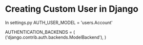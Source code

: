 # Creating Custom User in Django


In settings.py
AUTH_USER_MODEL = 'users.Account'

AUTHENTICATION_BACKENDS = (
    ('django.contrib.auth.backends.ModelBackend'),
)
